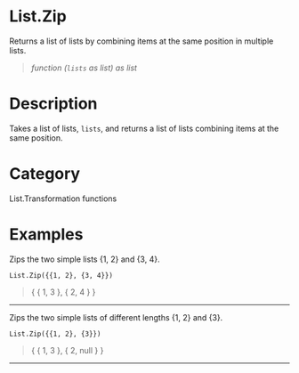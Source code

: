 # List.Zip
Returns a list of lists by combining items at the same position in multiple lists.
> _function (<code>lists</code> as list) as list_

# Description 
Takes a list of lists, <code>lists</code>, and returns a list of lists combining items at the same position.
# Category 
List.Transformation functions
# Examples 
Zips the two simple lists {1, 2} and {3, 4}.
```
List.Zip({{1, 2}, {3, 4}})
```
> {
    { 1, 3 },
    { 2, 4 }
}
***
Zips the two simple lists of different lengths {1, 2} and {3}.
```
List.Zip({{1, 2}, {3}})
```
> {
    { 1, 3 },
    { 2, null }
}
***
